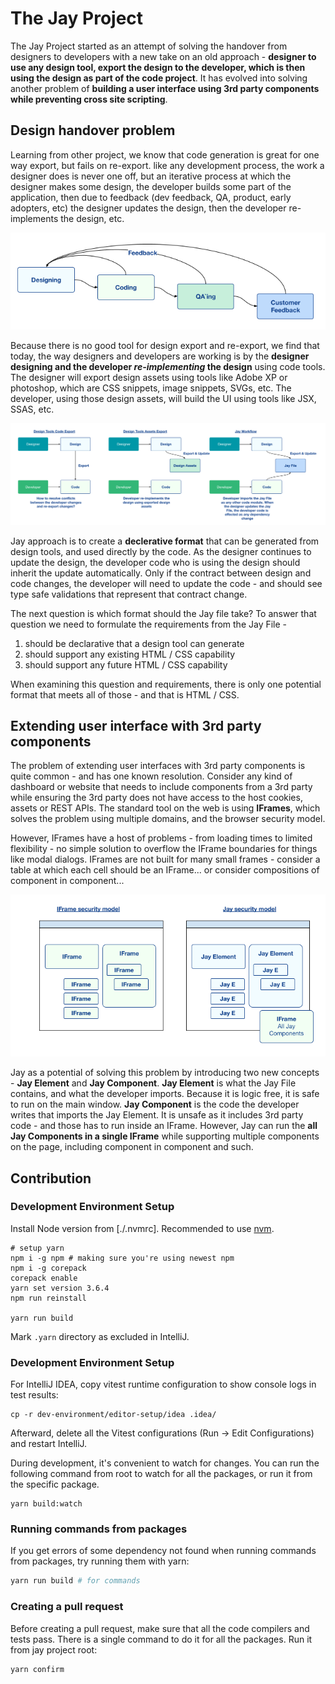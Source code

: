 # The Jay Project

The Jay Project started as an attempt of solving the handover from designers to developers with a new take on an old approach -
**designer to use any design tool, export the design to the developer, which is then using the design as part of the code project**.
It has evolved into solving another problem of **building a user interface using 3rd party components while preventing cross site scripting**.

## Design handover problem

Learning from other project, we know that code generation is great for one way export, but fails on re-export. like any
development process, the work a designer does is never one off, but an iterative process at which the designer makes some design,
the developer builds some part of the application, then due to feedback (dev feedback, QA, product, early adopters, etc) the designer
updates the design, then the developer re-implements the design, etc.

![iterative design and feedback](design-log/Into%20to%20Jay%201.png 'iterative design and feedback')

Because there is no good tool for design export and re-export, we find that today, the way designers and developers are working
is by the **designer designing and the developer _re-implementing_ the design** using code tools. The designer will export design
assets using tools like Adobe XP or photoshop, which are CSS snippets, image snippets, SVGs, etc. The developer, using those
design assets, will build the UI using tools like JSX, SSAS, etc.

![Comparing Jay with known workflow](design-log/Into%20to%20Jay%202.png 'Comparing Jay with known workflow')

Jay approach is to create a **declerative format** that can be generated from design tools, and used directly by the code.
As the designer continues to update the design, the developer code who is using the design should inherit the update automatically.
Only if the contract between design and code changes, the developer will need to update the code - and should see type safe validations
that represent that contract change.

The next question is which format should the Jay file take? To answer that question we need to formulate the requirements from the Jay File -

1. should be declarative that a design tool can generate
2. should support any existing HTML / CSS capability
3. should support any future HTML / CSS capability

When examining this question and requirements, there is only one potential format that meets all of those - and that is HTML / CSS.

## Extending user interface with 3rd party components

The problem of extending user interfaces with 3rd party components is quite common - and has one known resolution.
Consider any kind of dashboard or website that needs to include components from a 3rd party while ensuring the 3rd party
does not have access to the host cookies, assets or REST APIs. The standard tool on the web is using **IFrames**, which
solves the problem using multiple domains, and the browser security model.

However, IFrames have a host of problems - from loading times to limited flexibility - no simple solution to overflow the IFrame boundaries
for things like modal dialogs. IFrames are not built for many small frames - consider a table at which each cell should be an IFrame...
or consider compositions of component in component...

![IFrame vs Jay security model](design-log/Into%20to%20Jay%203.png 'IFrame vs Jay security model')

Jay as a potential of solving this problem by introducing two new concepts - **Jay Element** and **Jay Component**.
**Jay Element** is what the Jay File contains, and what the developer imports. Because it is logic free, it is safe to
run on the main window. **Jay Component** is the code the developer writes that imports the Jay Element. It is unsafe as it includes
3rd party code - and those has to run inside an IFrame. However, Jay can run the **all Jay Components in a single IFrame** while supporting
multiple components on the page, including component in component and such.

## Contribution

### Development Environment Setup

Install Node version from [./.nvmrc]. Recommended to use [nvm](https://github.com/nvm-sh/nvm).

```shell
# setup yarn
npm i -g npm # making sure you're using newest npm
npm i -g corepack
corepack enable
yarn set version 3.6.4
npm run reinstall

yarn run build
```

Mark `.yarn` directory as excluded in IntelliJ.

### Development Environment Setup

For IntelliJ IDEA, copy vitest runtime configuration to show console logs in test results:

```shell
cp -r dev-environment/editor-setup/idea .idea/
```

Afterward, delete all the Vitest configurations (Run -> Edit Configurations) and restart IntelliJ.

During development, it's convenient to watch for changes.
You can run the following command from root to watch for all the packages,
or run it from the specific package.

```shell
yarn build:watch
```

### Running commands from packages

If you get errors of some dependency not found when running commands from packages, try running them with yarn:

```bash
yarn run build # for commands
```

### Creating a pull request

Before creating a pull request, make sure that all the code compilers and tests pass.
There is a single command to do it for all the packages.
Run it from jay project root:

```bash
yarn confirm
```
